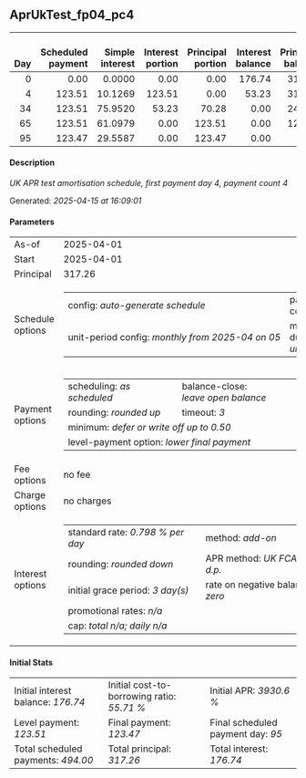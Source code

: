 <h2>AprUkTest_fp04_pc4</h2><table><thead style="vertical-align: bottom;"><th style="text-align: right;">Day</th><th style="text-align: right;">Scheduled payment</th><th style="text-align: right;">Simple interest</th><th style="text-align: right;">Interest portion</th><th style="text-align: right;">Principal portion</th><th style="text-align: right;">Interest balance</th><th style="text-align: right;">Principal balance</th><th style="text-align: right;">Total simple interest</th><th style="text-align: right;">Total interest</th><th style="text-align: right;">Total principal</th></thead><tr style="text-align: right;"><td class="ci00">0</td><td class="ci01" style="white-space: nowrap;">0.00</td><td class="ci02">0.0000</td><td class="ci03">0.00</td><td class="ci04">0.00</td><td class="ci05">176.74</td><td class="ci06">317.26</td><td class="ci07">0.0000</td><td class="ci08">0.00</td><td class="ci09">0.00</td></tr><tr style="text-align: right;"><td class="ci00">4</td><td class="ci01" style="white-space: nowrap;">123.51</td><td class="ci02">10.1269</td><td class="ci03">123.51</td><td class="ci04">0.00</td><td class="ci05">53.23</td><td class="ci06">317.26</td><td class="ci07">10.1269</td><td class="ci08">123.51</td><td class="ci09">0.00</td></tr><tr style="text-align: right;"><td class="ci00">34</td><td class="ci01" style="white-space: nowrap;">123.51</td><td class="ci02">75.9520</td><td class="ci03">53.23</td><td class="ci04">70.28</td><td class="ci05">0.00</td><td class="ci06">246.98</td><td class="ci07">86.0790</td><td class="ci08">176.74</td><td class="ci09">70.28</td></tr><tr style="text-align: right;"><td class="ci00">65</td><td class="ci01" style="white-space: nowrap;">123.51</td><td class="ci02">61.0979</td><td class="ci03">0.00</td><td class="ci04">123.51</td><td class="ci05">0.00</td><td class="ci06">123.47</td><td class="ci07">147.1769</td><td class="ci08">176.74</td><td class="ci09">193.79</td></tr><tr style="text-align: right;"><td class="ci00">95</td><td class="ci01" style="white-space: nowrap;">123.47</td><td class="ci02">29.5587</td><td class="ci03">0.00</td><td class="ci04">123.47</td><td class="ci05">0.00</td><td class="ci06">0.00</td><td class="ci07">176.7356</td><td class="ci08">176.74</td><td class="ci09">317.26</td></tr></table><p><h4>Description</h4><i>UK APR test amortisation schedule, first payment day 4, payment count 4</i></p><p>Generated: <i>2025-04-15 at 16:09:01</i></p><h4>Parameters</h4><table><tr><td>As-of</td><td>2025-04-01</td></tr><tr><td>Start</td><td>2025-04-01</td></tr><tr><td>Principal</td><td>317.26</td></tr><tr><td>Schedule options</td><td><table><tr><td>config: <i>auto-generate schedule</i></td><td>payment count: <i>4</i></td></tr><tr><td style="white-space: nowrap;">unit-period config: <i>monthly from 2025-04 on 05</i></td><td>max duration: <i>unlimited</i></td></tr></table></td></tr><tr><td>Payment options</td><td><table><tr><td>scheduling: <i>as scheduled</i></td><td>balance-close: <i>leave&nbsp;open&nbsp;balance</i></td></tr><tr><td>rounding: <i>rounded up</i></td><td>timeout: <i>3</i></td></tr><tr><td colspan='2'>minimum: <i>defer&nbsp;or&nbsp;write&nbsp;off&nbsp;up&nbsp;to&nbsp;0.50</i></td></tr><tr><td colspan='2'>level-payment option: <i>lower&nbsp;final&nbsp;payment</i></td></tr></table></td></tr><tr><td>Fee options</td><td>no fee</td></tr><tr><td>Charge options</td><td>no charges</td></tr><tr><td>Interest options</td><td><table><tr><td>standard rate: <i>0.798 % per day</i></td><td>method: <i>add-on</i></td></tr><tr><td>rounding: <i>rounded down</i></td><td>APR method: <i>UK FCA to 1 d.p.</i></td></tr><tr><td>initial grace period: <i>3 day(s)</i></td><td>rate on negative balance: <i>zero</i></td></tr><tr><td colspan="2">promotional rates: <i><i>n/a</i></i></td></tr><tr><td colspan="2">cap: <i>total <i>n/a</i>; daily <i>n/a</i></td></tr></table></td></tr></table><h4>Initial Stats</h4><table><tr><td>Initial interest balance: <i>176.74</i></td><td>Initial cost-to-borrowing ratio: <i>55.71 %</i></td><td>Initial APR: <i>3930.6 %</i></td></tr><tr><td>Level payment: <i>123.51</i></td><td>Final payment: <i>123.47</i></td><td>Final scheduled payment day: <i>95</i></td></tr><tr><td>Total scheduled payments: <i>494.00</i></td><td>Total principal: <i>317.26</i></td><td>Total interest: <i>176.74</i></td></tr></table>